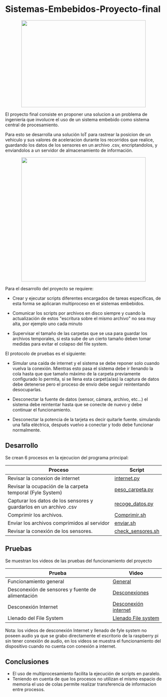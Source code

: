 # Sistemas-Embebidos-Proyecto-final

<p align="Center">
  <img width="400" height="280" src="https://user-images.githubusercontent.com/84221113/120844998-d0166800-c535-11eb-8224-03487d0d735f.png">
</p>

El proyecto final consiste en proponer una solucion a un problema de ingeniería que involucre el uso de un sistema embebido como sistema central de procesamiento.

Para esto se desarrolla una solución IoT para rastrear la posicion de un vehiculo y sus valores de aceleracion durante los recorridos que realice, guardando los datos de los sensores en un archivo .csv, encriptandolos, y enviandolos a un servidor de almacenamiento de información. 

<p align="center">
  <img width="400" height="400" src="https://user-images.githubusercontent.com/84221113/120840693-2bddf280-c530-11eb-9e73-0eb4891f7ace.png">
</p>


Para el desarrollo del proyecto se requiere:

- Crear y ejecutar scripts diferentes encargados de tareas específicas, de esta forma se aplicaran multiproceso en el sistemas embebidos.

- Comunicar los scripts por archivos en disco siempre y cuando la actualización de estos "escritura sobre el mismo archivo" no sea muy alta, por ejemplo uno cada minuto 

- Supervisar el tamaño de las carpetas que se usa para guardar los archivos temporales, si esta sube de un cierto tamaño deben tomar medidas para evitar el colapso del file system. 

El protocolo de pruebas es el siguiente:

- Simular una caída de internet y el sistema se debe reponer solo cuando vuelva la conexión. Mientras esto pasa el sistema debe ir llenando la cola hasta que que tamaño máximo de la carpeta previamente configurado lo permita, si se llena esta carpet(a/as) la captura de datos debe detenerse pero el proceso de envío debe seguir reintentando desocuparlas. 

- Desconectar la fuente de datos (sensor, cámara, archivo, etc...) el sistema debe reintentar hasta que se conecte de nuevo y debe continuar el funcionamiento.

- Desconectar la potencia de la tarjeta es decir quitarle fuente. simulando una falla eléctrica, después vuelvo a conectar y todo debe funcionar normalmente.

## Desarrollo

Se crean 6 procesos en la ejecucion del programa principal:

| Proceso      | Script |
| ------------- | ------------- |
| Revisar la conexion de internet | [internet.py](https://github.com/marcolo-30/Sistemas-Embebidos-Proyecto-final/blob/main/internet.py) |
| Revisar la ocupación de la carpeta temporal (Fyle System) |[peso_carpeta.py](https://github.com/marcolo-30/Sistemas-Embebidos-Proyecto-final/blob/main/peso_carpeta.py) |
| Capturar los datos de los sensores y guardarlos en un archivo .csv | [recoge_datos.py](https://github.com/marcolo-30/Sistemas-Embebidos-Proyecto-final/blob/main/recoge_datos.py)  |
|Comprimir los archivos. | [Comprimir.sh](https://github.com/marcolo-30/Sistemas-Embebidos-Proyecto-final/blob/main/Comprimir.sh) |
| Enviar los archivos comprimidos al servidor | [enviar.sh](https://github.com/marcolo-30/Sistemas-Embebidos-Proyecto-final/blob/main/enviar.sh)  |
|Revisar la conexión de los sensores.| [check_sensores.sh](https://github.com/marcolo-30/Sistemas-Embebidos-Proyecto-final/blob/main/check_sensores.sh) |


## Pruebas

Se muestran los videos de las pruebas del funcionamiento del proyecto 

| Prueba      | Video |
| ------------- | ------------- |
| Funcionamiento general  | [General](https://www.youtube.com/watch?v=8SYreTL2sc0) |
| Desconexión de sensores y fuente de alimentación|[Desconexiones](https://www.youtube.com/watch?v=aT4Dv9etTH8) |
| Desconexión Internet | [Desconexión internet](https://www.youtube.com/watch?v=g9UHI5J2HCA)  |
| Llenado del File System | [Llenado File system](https://www.youtube.com/watch?v=vMP-sZkJT6s) |

Nota: los videos de desconexión Internet y llenado de fyle system no poseen audio ya que se grabo directamente el escritorio de la raspberry pi sin tener conexión de audio, en los videos se muestra el funcionamiento del dispositivo cuando no cuenta con conexión a internet. 

## Conclusiones 
- El uso de multiprocesamiento facilita la ejecución de scripts en paralelo.
- Teniendo en cuenta de que los procesos no utilizan el mismo espacio de memoria el uso de colas permite realizar transferencia de informacion entre procesos. 


